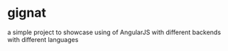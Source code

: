 # gignat
a simple project to showcase using of AngularJS with different backends
with different languages
